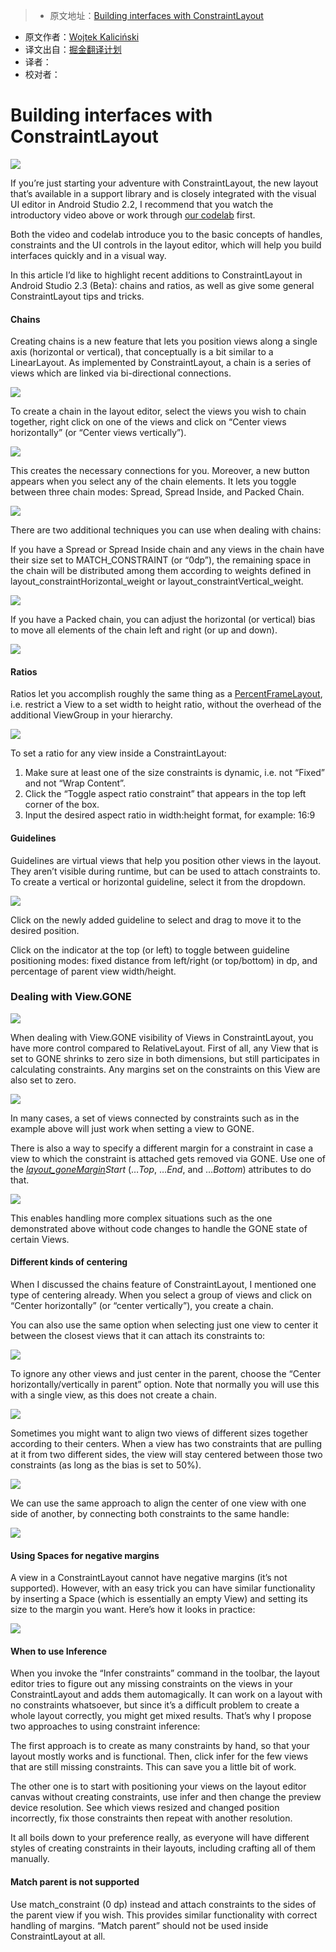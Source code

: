 > * 原文地址：[Building interfaces with ConstraintLayout
](https://medium.com/google-developers/building-interfaces-with-constraintlayout-3958fa38a9f7#.avb3mafbz)
* 原文作者：[Wojtek Kaliciński](https://medium.com/@wkalicinski)
* 译文出自：[掘金翻译计划](https://github.com/xitu/gold-miner)
* 译者：[]()
* 校对者：[]()

# Building interfaces with ConstraintLayout

[![](https://i.embed.ly/1/image?url=https%3A%2F%2Fi.ytimg.com%2Fvi%2FXamMbnzI5vE%2Fhqdefault.jpg&key=4fce0568f2ce49e8b54624ef71a8a5bd)](https://www.youtube.com/embed/XamMbnzI5vE?list=PLWz5rJ2EKKc_w6fodMGrA1_tsI3pqPbqa&listType=playlist&wmode=opaque&widget_referrer=https%3A%2F%2Fmedium.com%2Fmedia%2F0a3cece4e79cc61b0f04ea610e0d2c12%3FpostId%3D3958fa38a9f7&enablejsapi=1&origin=https%3A%2F%2Fcdn.embedly.com&widgetid=1
)


If you’re just starting your adventure with ConstraintLayout, the new layout that’s available in a support library and is closely integrated with the visual UI editor in Android Studio 2.2, I recommend that you watch the introductory video above or work through [our codelab](https://codelabs.developers.google.com/codelabs/constraint-layout/#0) first.

Both the video and codelab introduce you to the basic concepts of handles, constraints and the UI controls in the layout editor, which will help you build interfaces quickly and in a visual way.

In this article I’d like to highlight recent additions to ConstraintLayout in Android Studio 2.3 (Beta): chains and ratios, as well as give some general ConstraintLayout tips and tricks.

#### Chains

Creating chains is a new feature that lets you position views along a single axis (horizontal or vertical), that conceptually is a bit similar to a LinearLayout. As implemented by ConstraintLayout, a chain is a series of views which are linked via bi-directional connections.

![](https://cdn-images-1.medium.com/max/1600/0*nnBhtpeHAkmPvfT7.)

To create a chain in the layout editor, select the views you wish to chain together, right click on one of the views and click on “Center views horizontally” (or “Center views vertically”).

![](https://cdn-images-1.medium.com/max/1600/0*GGOOXZi3nWsiVKgg.)

This creates the necessary connections for you. Moreover, a new button appears when you select any of the chain elements. It lets you toggle between three chain modes: Spread, Spread Inside, and Packed Chain.

![](https://cdn-images-1.medium.com/max/1600/1*ZJRM06bmnEj8YSCyOn2fNg.gif)

There are two additional techniques you can use when dealing with chains:

If you have a Spread or Spread Inside chain and any views in the chain have their size set to MATCH_CONSTRAINT (or “0dp”), the remaining space in the chain will be distributed among them according to weights defined in layout_constraintHorizontal_weight or layout_constraintVertical_weight.

![](https://cdn-images-1.medium.com/max/1600/1*HelCaZczLmEjXPO5iaAs7A.gif)

If you have a Packed chain, you can adjust the horizontal (or vertical) bias to move all elements of the chain left and right (or up and down).

![](https://cdn-images-1.medium.com/max/1600/1*D9Tp-QOkNVGan422xeo1Jg.gif)

#### Ratios

Ratios let you accomplish roughly the same thing as a [PercentFrameLayout](https://developer.android.com/reference/android/support/percent/PercentFrameLayout.html), i.e. restrict a View to a set width to height ratio, without the overhead of the additional ViewGroup in your hierarchy.

![](https://cdn-images-1.medium.com/max/2000/1*RfgavVsO88a44_F5xGnUog.gif)

To set a ratio for any view inside a ConstraintLayout:

1. Make sure at least one of the size constraints is dynamic, i.e. not “Fixed” and not “Wrap Content”.
2. Click the “Toggle aspect ratio constraint” that appears in the top left corner of the box.
3. Input the desired aspect ratio in width:height format, for example: 16:9

#### Guidelines

Guidelines are virtual views that help you position other views in the layout. They aren’t visible during runtime, but can be used to attach constraints to. To create a vertical or horizontal guideline, select it from the dropdown.

![](https://cdn-images-1.medium.com/max/1600/1*8KCJzbcyQJUHxyAJIVaUfg.gif)

Click on the newly added guideline to select and drag to move it to the desired position.

Click on the indicator at the top (or left) to toggle between guideline positioning modes: fixed distance from left/right (or top/bottom) in dp, and percentage of parent view width/height.

### Dealing with View.GONE

![](https://cdn-images-1.medium.com/max/1600/0*sgv4IU2rWyXBbPMR.)

When dealing with View.GONE visibility of Views in ConstraintLayout, you have more control compared to RelativeLayout. First of all, any View that is set to GONE shrinks to zero size in both dimensions, but still participates in calculating constraints. Any margins set on the constraints on this View are also set to zero.

![](https://cdn-images-1.medium.com/max/1200/1*reku7ldbZGxh7qG0PKrZ0g.gif)

In many cases, a set of views connected by constraints such as in the example above will just work when setting a view to GONE.

There is also a way to specify a different margin for a constraint in case a view to which the constraint is attached gets removed via GONE. Use one of the [*layout_goneMargin*](https://developer.android.com/reference/android/support/constraint/ConstraintLayout.html#GoneMargin)*Start* (…*Top*, …*End*, and …*Bottom*) attributes to do that.

![](https://cdn-images-1.medium.com/max/1600/1*sz63HAfIQL_5OrHSCfk3Rg.gif)

This enables handling more complex situations such as the one demonstrated above without code changes to handle the GONE state of certain Views.

#### Different kinds of centering

When I discussed the chains feature of ConstraintLayout, I mentioned one type of centering already. When you select a group of views and click on “Center horizontally” (or “center vertically”), you create a chain.

You can also use the same option when selecting just one view to center it between the closest views that it can attach its constraints to:

![](https://cdn-images-1.medium.com/max/1600/1*yP9P7Fnu4KfB2v1PCGPmtg.gif)

To ignore any other views and just center in the parent, choose the “Center horizontally/vertically in parent” option. Note that normally you will use this with a single view, as this does not create a chain.

![](https://cdn-images-1.medium.com/max/1600/1*1MIe7MsnTXKV6KttdaOtGA.gif)

Sometimes you might want to align two views of different sizes together according to their centers. When a view has two constraints that are pulling at it from two different sides, the view will stay centered between those two constraints (as long as the bias is set to 50%).

![](https://cdn-images-1.medium.com/max/1600/1*lqP6aGkko5sAC2DyC6TH4g.gif)

We can use the same approach to align the center of one view with one side of another, by connecting both constraints to the same handle:

![](https://cdn-images-1.medium.com/max/1600/1*a0pnMNpfUt8NJMY3KZGB0Q.gif)

#### Using Spaces for negative margins

A view in a ConstraintLayout cannot have negative margins (it’s not supported). However, with an easy trick you can have similar functionality by inserting a Space (which is essentially an empty View) and setting its size to the margin you want. Here’s how it looks in practice:

![](https://cdn-images-1.medium.com/max/1600/1*rlTnKZVFd8ftT0H8pcOYBQ.gif)

#### When to use Inference

When you invoke the “Infer constraints” command in the toolbar, the layout editor tries to figure out any missing constraints on the views in your ConstraintLayout and adds them automagically. It can work on a layout with no constraints whatsoever, but since it’s a difficult problem to create a whole layout correctly, you might get mixed results. That’s why I propose two approaches to using constraint inference:

The first approach is to create as many constraints by hand, so that your layout mostly works and is functional. Then, click infer for the few views that are still missing constraints. This can save you a little bit of work.

The other one is to start with positioning your views on the layout editor canvas without creating constraints, use infer and then change the preview device resolution. See which views resized and changed position incorrectly, fix those constraints then repeat with another resolution.

It all boils down to your preference really, as everyone will have different styles of creating constraints in their layouts, including crafting all of them manually.

#### Match parent is not supported

Use match_constraint (0 dp) instead and attach constraints to the sides of the parent view if you wish. This provides similar functionality with correct handling of margins. “Match parent” should not be used inside ConstraintLayout at all.
